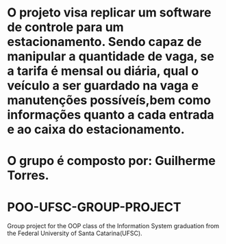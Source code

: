 # O projeto visa replicar um software de controle para um estacionamento. Sendo capaz de manipular a quantidade de vaga, se a tarifa é mensal ou diária, qual o veículo a ser guardado na vaga e manutenções possíveís,bem como informações quanto a cada entrada e ao caixa do estacionamento.

# O grupo é composto por: Guilherme Torres.

# POO-UFSC-GROUP-PROJECT
Group project for the OOP class of the Information System graduation from the Federal University of Santa Catarina(UFSC).

